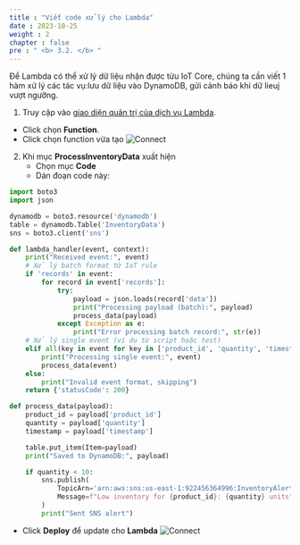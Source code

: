 ```yaml
---
title : "Viết code xử lý cho Lambda"
date : 2023-10-25 
weight : 2 
chapter : false
pre : " <b> 3.2. </b> "
---
```

Để Lambda có thể xử lý dữ liệu nhận được từu IoT Core, chúng ta cần viết 1 hàm xử lý các tác vụ:lưu dữ liệu vào DynamoDB, gửi cảnh báo khi dữ lieuj vượt ngưỡng.

1. Truy cập vào [giao diện quản trị của dịch vụ Lambda](https://console.aws.amazon.com/lambda/home).
  + Click chọn **Function**.
  + Click chọn function vừa tạo
![Connect](/images/3.connect/createlambda4.jpg) 

2. Khi mục **ProcessInventoryData** xuất hiện
   + Chọn mục **Code**
   + Dán đoạn code này:
```python
import boto3
import json

dynamodb = boto3.resource('dynamodb')
table = dynamodb.Table('InventoryData')
sns = boto3.client('sns')

def lambda_handler(event, context):
    print("Received event:", event)
    # Xử lý batch format từ IoT rule
    if 'records' in event:
        for record in event['records']:
            try:
                payload = json.loads(record['data'])
                print("Processing payload (batch):", payload)
                process_data(payload)
            except Exception as e:
                print("Error processing batch record:", str(e))
    # Xử lý single event (ví dụ từ script hoặc test)
    elif all(key in event for key in ['product_id', 'quantity', 'timestamp']):
        print("Processing single event:", event)
        process_data(event)
    else:
        print("Invalid event format, skipping")
    return {'statusCode': 200}

def process_data(payload):
    product_id = payload['product_id']
    quantity = payload['quantity']
    timestamp = payload['timestamp']

    table.put_item(Item=payload)
    print("Saved to DynamoDB:", payload)

    if quantity < 10:
        sns.publish(
            TopicArn='arn:aws:sns:us-east-1:922456364996:InventoryAlerts',
            Message=f"Low inventory for {product_id}: {quantity} units"
        )
        print("Sent SNS alert")
```
   + Click **Deploy** để update cho **Lambda**
![Connect](/images/3.connect/createlambda3.jpg) 